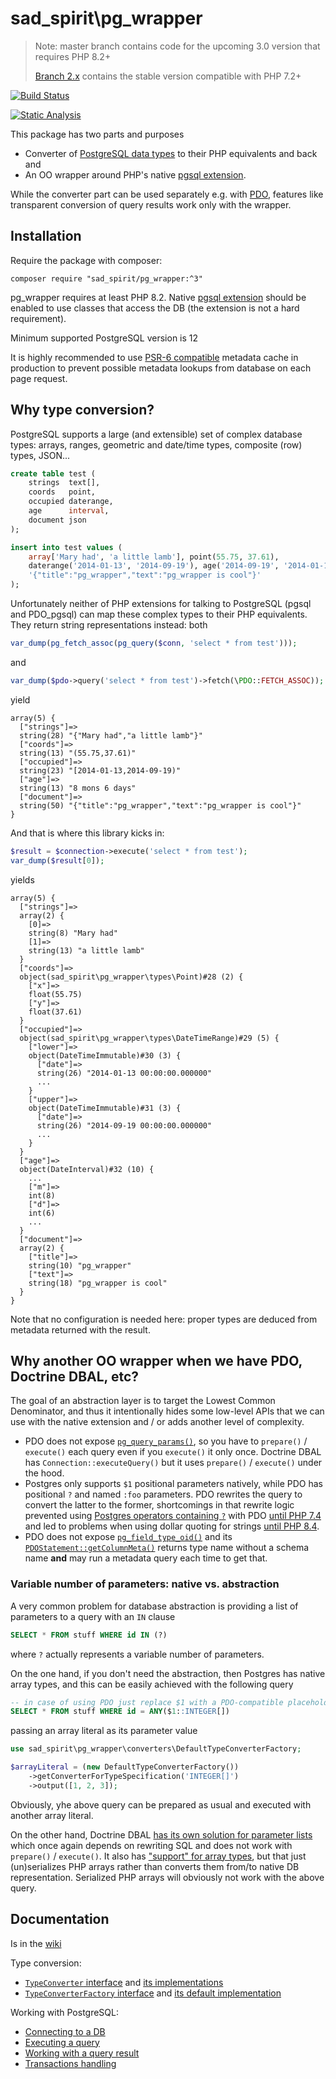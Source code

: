 # sad_spirit\pg_wrapper

> Note: master branch contains code for the upcoming 3.0 version that requires PHP 8.2+
>
> [Branch 2.x](../../tree/2.x) contains the stable version compatible with PHP 7.2+


[![Build Status](https://github.com/sad-spirit/pg-wrapper/workflows/Continuous%20Integration/badge.svg?branch=master)](https://github.com/sad-spirit/pg-wrapper/actions?query=branch%3Amaster+workflow%3A%22Continuous+Integration%22)

[![Static Analysis](https://github.com/sad-spirit/pg-wrapper/workflows/Static%20Analysis/badge.svg?branch=master)](https://github.com/sad-spirit/pg-wrapper/actions?query=branch%3Amaster+workflow%3A%22Static+Analysis%22)

This package has two parts and purposes
* Converter of [PostgreSQL data types](https://www.postgresql.org/docs/current/datatype.html) to their PHP equivalents and back and
* An OO wrapper around PHP's native [pgsql extension](https://php.net/manual/en/book.pgsql.php).

While the converter part can be used separately e.g. with [PDO](https://www.php.net/manual/en/book.pdo.php), 
features like transparent conversion of query results work only with the wrapper.

## Installation

Require the package with composer:
```
composer require "sad_spirit/pg_wrapper:^3"
```
pg_wrapper requires at least PHP 8.2. Native [pgsql extension](https://php.net/manual/en/book.pgsql.php)
should be enabled to use classes that access the DB (the extension is not a hard requirement).

Minimum supported PostgreSQL version is 12

It is highly recommended to use [PSR-6 compatible](https://www.php-fig.org/psr/psr-6/) metadata cache in production
to prevent possible metadata lookups from database on each page request.

## Why type conversion?

PostgreSQL supports a large (and extensible) set of complex database types: arrays, ranges, geometric and date/time
types, composite (row) types, JSON...

```SQL
create table test (
    strings  text[],
    coords   point,
    occupied daterange,
    age      interval,
    document json
);

insert into test values (
    array['Mary had', 'a little lamb'], point(55.75, 37.61),
    daterange('2014-01-13', '2014-09-19'), age('2014-09-19', '2014-01-13'),
    '{"title":"pg_wrapper","text":"pg_wrapper is cool"}'
);
```

Unfortunately neither of PHP extensions for talking to PostgreSQL (pgsql and PDO_pgsql) can map these complex
types to their PHP equivalents. They return string representations instead: both
```PHP
var_dump(pg_fetch_assoc(pg_query($conn, 'select * from test')));
```
and
```PHP
var_dump($pdo->query('select * from test')->fetch(\PDO::FETCH_ASSOC));
```
yield
```
array(5) {
  ["strings"]=>
  string(28) "{"Mary had","a little lamb"}"
  ["coords"]=>
  string(13) "(55.75,37.61)"
  ["occupied"]=>
  string(23) "[2014-01-13,2014-09-19)"
  ["age"]=>
  string(13) "8 mons 6 days"
  ["document"]=>
  string(50) "{"title":"pg_wrapper","text":"pg_wrapper is cool"}"
}
```

And that is where this library kicks in:
```PHP
$result = $connection->execute('select * from test');
var_dump($result[0]);
```
yields
```
array(5) {
  ["strings"]=>
  array(2) {
    [0]=>
    string(8) "Mary had"
    [1]=>
    string(13) "a little lamb"
  }
  ["coords"]=>
  object(sad_spirit\pg_wrapper\types\Point)#28 (2) {
    ["x"]=>
    float(55.75)
    ["y"]=>
    float(37.61)
  }
  ["occupied"]=>
  object(sad_spirit\pg_wrapper\types\DateTimeRange)#29 (5) {
    ["lower"]=>
    object(DateTimeImmutable)#30 (3) {
      ["date"]=>
      string(26) "2014-01-13 00:00:00.000000"
      ...
    }
    ["upper"]=>
    object(DateTimeImmutable)#31 (3) {
      ["date"]=>
      string(26) "2014-09-19 00:00:00.000000"
      ...
    }
  }
  ["age"]=>
  object(DateInterval)#32 (10) {
    ...
    ["m"]=>
    int(8)
    ["d"]=>
    int(6)
    ...
  }
  ["document"]=>
  array(2) {
    ["title"]=>
    string(10) "pg_wrapper"
    ["text"]=>
    string(18) "pg_wrapper is cool"
  }
}
```
Note that no configuration is needed here: proper types are deduced from metadata returned with the result.

## Why another OO wrapper when we have PDO, Doctrine DBAL, etc?

The goal of an abstraction layer is to target the Lowest Common Denominator, and thus it intentionally hides some low-level
APIs that we can use with the native extension and / or adds another level of complexity.

* PDO does not expose [`pg_query_params()`](http://php.net/manual/en/function.pg-query-params.php), so you have
  to `prepare()` / `execute()` each query even if you `execute()` it only once. Doctrine DBAL has `Connection::executeQuery()`
  but it uses `prepare()` / `execute()` under the hood.
* Postgres only supports `$1` positional parameters natively, while PDO has positional `?` and named `:foo` parameters.
  PDO rewrites the query to convert the latter to the former, shortcomings in that rewrite logic 
  prevented using [Postgres operators containing `?`](https://www.postgresql.org/docs/current/functions-json.html#FUNCTIONS-JSONB-OP-TABLE) with
  PDO [until PHP 7.4](https://wiki.php.net/rfc/pdo_escape_placeholders) and led to problems when using dollar quoting for strings
  [until PHP 8.4](https://www.php.net/manual/en/migration84.new-features.php#migration84.new-features.pdo-pgsql).
* PDO does not expose [`pg_field_type_oid()`](https://www.php.net/manual/en/function.pg-field-type-oid.php) and its
  [`PDOStatement::getColumnMeta()`](https://www.php.net/manual/en/pdostatement.getcolumnmeta.php) returns type name
  without a schema name **and** may run a metadata query each time to get that.

### Variable number of parameters: native vs. abstraction

A very common problem for database abstraction is providing a list of parameters to a query with an `IN` clause
```SQL
SELECT * FROM stuff WHERE id IN (?)
```
where `?` actually represents a variable number of parameters.

On the one hand, if you don't need the abstraction, then Postgres has native array types,
and this can be easily achieved with the following query
```SQL
-- in case of using PDO just replace $1 with a PDO-compatible placeholder
SELECT * FROM stuff WHERE id = ANY($1::INTEGER[])
```
passing an array literal as its parameter value
```PHP
use sad_spirit\pg_wrapper\converters\DefaultTypeConverterFactory;

$arrayLiteral = (new DefaultTypeConverterFactory())
    ->getConverterForTypeSpecification('INTEGER[]')
    ->output([1, 2, 3]);
```
Obviously, yhe above query can be prepared as usual and executed with another array literal.

On the other hand, Doctrine DBAL [has its own solution for parameter lists](https://www.doctrine-project.org/projects/doctrine-dbal/en/latest/reference/data-retrieval-and-manipulation.html#list-of-parameters-conversion)
which once again depends on rewriting SQL and does not work with `prepare()` / `execute()`. It also has ["support" for array
types](https://www.doctrine-project.org/projects/doctrine-dbal/en/latest/reference/types.html#array-types), 
but that just (un)serializes PHP arrays rather than converts them from/to native DB representation. 
Serialized PHP arrays will obviously not work with the above query.



## Documentation

Is in the [wiki](https://github.com/sad-spirit/pg-wrapper/wiki)

Type conversion:
* [`TypeConverter` interface](https://github.com/sad-spirit/pg-wrapper/wiki/TypeConverter) and [its implementations](https://github.com/sad-spirit/pg-wrapper/wiki/types)
* [`TypeConverterFactory` interface](https://github.com/sad-spirit/pg-wrapper/wiki/TypeConverterFactory) and [its default implementation](https://github.com/sad-spirit/pg-wrapper/wiki/DefaultTypeConverterFactory)

Working with PostgreSQL:

* [Connecting to a DB](https://github.com/sad-spirit/pg-wrapper/wiki/connecting)
* [Executing a query](https://github.com/sad-spirit/pg-wrapper/wiki/query)
* [Working with a query result](https://github.com/sad-spirit/pg-wrapper/wiki/result)
* [Transactions handling](https://github.com/sad-spirit/pg-wrapper/wiki/transactions)
